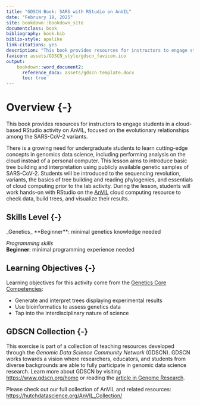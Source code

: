 ```yaml
---
title: "GDSCN Book: SARS with RStudio on AnVIL"
date: "February 18, 2025"
site: bookdown::bookdown_site
documentclass: book
bibliography: book.bib
biblio-style: apalike
link-citations: yes
description: "This book provides resources for instructors to engage students in a cloud-based RStudio activity on AnVIL, focused on the evolutionary history of SARS-CoV-2 variants."
favicon: assets/GDSCN_style/gdscn_favicon.ico
output:
    bookdown::word_document2:
      reference_docx: assets/gdscn-template.docx
      toc: true
---
```


# Overview {-}

This book provides resources for instructors to engage students in a cloud-based RStudio activity on AnVIL, focused on the evolutionary relationships among the SARS-CoV-2 variants.

There is a growing need for undergraduate students to learn cutting-edge concepts in genomics data science, including performing analysis on the cloud instead of a personal computer. This lesson aims to introduce basic tree building and interpretation using publicly available genetic samples of SARS-CoV-2. Students will be introduced to the sequencing revolution, variants, the basics of tree building and reading phylogenies, and essentials of cloud computing prior to the lab activity. During the lesson, students will work hands-on with RStudio on the [AnVIL](https://anvilproject.org/) cloud computing resource to check data, build trees, and visualize their results.

## Skills Level {-}

<div class = "notice">
_Genetics_  
**Beginner**: minimal genetics knowledge needed
 
_Programming skills_  
**Beginner**: minimal programming experience needed
</div>

## Learning Objectives {-}

Learning objectives for this activity come from the [Genetics Core Competencies](https://genetics-gsa.org/education/genetics-learning-framework/):

- Generate and interpret trees displaying experimental results
- Use bioinformatics to assess genetics data
- Tap into the interdisciplinary nature of science

## GDSCN Collection {-}

This exercise is part of a collection of teaching resources developed through the *Genomic Data Science Community Network* (GDSCN). GDSCN works towards a vision where researchers, educators, and students from diverse backgrounds are able to fully participate in genomic data science research.  Learn more about GDSCN by visiting https://www.gdscn.org/home or reading the [article in Genome Research](https://doi.org/10.1101/gr.276496.121).

Please check out our full collection of AnVIL and related resources: https://hutchdatascience.org/AnVIL_Collection/

